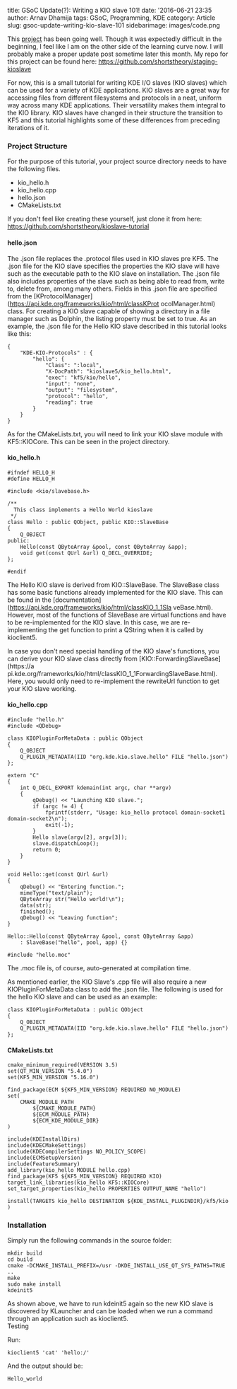 title: GSoC Update(?): Writing a KIO slave 101!
date: '2016-06-21 23:35
author: Arnav Dhamija
tags: GSoC, Programming, KDE
category: Article
slug: gsoc-update-writing-kio-slave-101
sidebarimage: images/code.png

This [project](https://summerofcode.withgoogle.com/projects/#5979393230897152)
has been going well. Though it was expectedly difficult in the beginning, I
feel like I am on the other side of the learning curve now. I will probably
make a proper update post sometime later this month. My repo for this project
can be found here: <https://github.com/shortstheory/staging-kioslave>

For now, this is a small tutorial for writing KDE I/O slaves (KIO slaves)
which can be used for a variety of KDE applications. KIO slaves are a great
way for accessing files from different filesystems and protocols in a neat,
uniform way across many KDE applications. Their versatility makes them
integral to the KIO library. KIO slaves have changed in their structure the
transition to KF5 and this tutorial highlights some of these differences from
preceding iterations of it.

### Project Structure

For the purpose of this tutorial, your project source directory needs to have
the following files.

  * kio_hello.h
  * kio_hello.cpp
  * hello.json
  * CMakeLists.txt

If you don't feel like creating these yourself, just clone it from here:
<https://github.com/shortstheory/kioslave-tutorial>

#### hello.json

The .json file replaces the .protocol files used in KIO slaves pre KF5. The
.json file for the KIO slave specifies the properties the KIO slave will have
such as the executable path to the KIO slave on installation. The .json file
also includes properties of the slave such as being able to read from, write
to, delete from, among many others. Fields in this .json file are specified
from the [KProtocolManager](https://api.kde.org/frameworks/kio/html/classKProt
ocolManager.html) class. For creating a KIO slave capable of showing a
directory in a file manager such as Dolphin, the listing property must be set
to true. As an example, the .json file for the Hello KIO slave described in
this tutorial looks like this:  

```
{  
    "KDE-KIO-Protocols" : {   
        "hello": {   
            "Class": ":local",   
            "X-DocPath": "kioslave5/kio_hello.html",   
            "exec": "kf5/kio/hello",   
            "input": "none",   
            "output": "filesystem",   
            "protocol": "hello",   
            "reading": true   
        }   
    }   
}  
```

As for the CMakeLists.txt, you will need to link your KIO slave module with
KF5::KIOCore. This can be seen in the project directory.  


#### kio_hello.h

```
#ifndef HELLO_H  
#define HELLO_H  

#include <kio/slavebase.h>  

/**  
  This class implements a Hello World kioslave  
 */   
class Hello : public QObject, public KIO::SlaveBase  
{  
    Q_OBJECT   
public:  
    Hello(const QByteArray &pool, const QByteArray &app);   
    void get(const QUrl &url) Q_DECL_OVERRIDE;   
};  

#endif  
```

The Hello KIO slave is derived from KIO::SlaveBase. The SlaveBase class has
some basic functions already implemented for the KIO slave. This can be found
in the [documentation](https://api.kde.org/frameworks/kio/html/classKIO_1_1Sla
veBase.html). However, most of the functions of SlaveBase are virtual
functions and have to be re-implemented for the KIO slave. In this case, we
are re-implementing the get function to print a QString when it is called by
kioclient5.  

In case you don't need special handling of the KIO slave's functions, you can
derive your KIO slave class directly from [KIO::ForwardingSlaveBase](https://a
pi.kde.org/frameworks/kio/html/classKIO_1_1ForwardingSlaveBase.html). Here,
you would only need to re-implement the rewriteUrl function to get your KIO
slave working.  


#### kio_hello.cpp

```
#include "hello.h"  
#include <QDebug>  

class KIOPluginForMetaData : public QObject  
{  
    Q_OBJECT   
    Q_PLUGIN_METADATA(IID "org.kde.kio.slave.hello" FILE "hello.json")   
};  

extern "C"  
{  
    int Q_DECL_EXPORT kdemain(int argc, char **argv)   
    {   
        qDebug() << "Launching KIO slave.";   
        if (argc != 4) {   
            fprintf(stderr, "Usage: kio_hello protocol domain-socket1 domain-socket2\n");   
            exit(-1);   
        }   
        Hello slave(argv[2], argv[3]);   
        slave.dispatchLoop();   
        return 0;   
    }   
}  

void Hello::get(const QUrl &url)  
{  
    qDebug() << "Entering function.";   
    mimeType("text/plain");   
    QByteArray str("Hello world!\n");   
    data(str);   
    finished();   
    qDebug() << "Leaving function";   
}  

Hello::Hello(const QByteArray &pool, const QByteArray &app)  
    : SlaveBase("hello", pool, app) {}   

#include "hello.moc"  
```

The .moc file is, of course, auto-generated at compilation time.  

As mentioned earlier, the KIO Slave's .cpp file will also require a new
KIOPluginForMetaData class to add the .json file. The following is used for
the hello KIO slave and can be used as an example:  

```
class KIOPluginForMetaData : public QObject  
{  
    Q_OBJECT   
    Q_PLUGIN_METADATA(IID "org.kde.kio.slave.hello" FILE "hello.json")   
};  
```

#### CMakeLists.txt

```
cmake_minimum_required(VERSION 3.5)  
set(QT_MIN_VERSION "5.4.0")  
set(KF5_MIN_VERSION "5.16.0")  

find_package(ECM ${KF5_MIN_VERSION} REQUIRED NO_MODULE)  
set(  
    CMAKE_MODULE_PATH   
        ${CMAKE_MODULE_PATH}   
        ${ECM_MODULE_PATH}   
        ${ECM_KDE_MODULE_DIR}   
)  

include(KDEInstallDirs)  
include(KDECMakeSettings)  
include(KDECompilerSettings NO_POLICY_SCOPE)  
include(ECMSetupVersion)  
include(FeatureSummary)  
add_library(kio_hello MODULE hello.cpp)  
find_package(KF5 ${KF5_MIN_VERSION} REQUIRED KIO)  
target_link_libraries(kio_hello KF5::KIOCore)  
set_target_properties(kio_hello PROPERTIES OUTPUT_NAME "hello")  

install(TARGETS kio_hello DESTINATION ${KDE_INSTALL_PLUGINDIR}/kf5/kio )  
```

### Installation

Simply run the following commands in the source folder:  

```
mkdir build  
cd build  
cmake -DCMAKE_INSTALL_PREFIX=/usr -DKDE_INSTALL_USE_QT_SYS_PATHS=TRUE ..  
make  
sudo make install  
kdeinit5  
```

As shown above, we have to run kdeinit5 again so the new KIO slave is
discovered by KLauncher and can be loaded when we run a command through an
application such as kioclient5.  
Testing  

Run:  

```
kioclient5 'cat' 'hello:/'  
```

And the output should be:  

```
Hello_world
```
